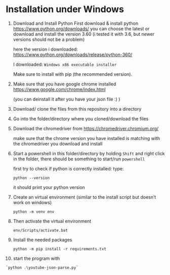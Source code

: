 # Installation under Windows

1.  Download and Install Python
    First download & install python <https://www.python.org/downloads/> you can choose the latest or download and install the version 3.60 (i tested it with 3.6, but newer versions should not be a problem)
    
    here the version i downloaded: <https://www.python.org/downloads/release/python-360/>
    
    I downloaded: `Windows x86 executable installer`
    
    Make sure to install with pip (the recommended version).

2.  Make sure that you have google chrome installed
    <https://www.google.com/chrome/index.html>
    
    (you can deinstall it after you have your json file :) )

3.  Download/ clone the files from this repository into a directory

4.  Go into the folder/directory  where you cloned/download the files


5.  Download the chromedriver from
    https://chromedriver.chromium.org/

    make sure that the chrome version you have installed is matching with the chromedriver you download and install

6.  Start a powershell in this folder/directory by holding `Shift` and right click in the folder, there should be something to start/run `powershell`
    
    first try to check if python is correctly installed:
    type:

    `python --version`

    it should print your python version

7.  Create an virtual environment (similar to the install script but doesn&rsquo;t work on windows)
    
    `python -m venv env`

8.  Then activate the virtual environment
    
    `env/Scripts/activate.bat`

9.  Install the needed packages
    
    `python -m pip install -r requirements.txt`

10.  start the program with

    `python .\youtube-json-parse.py`

